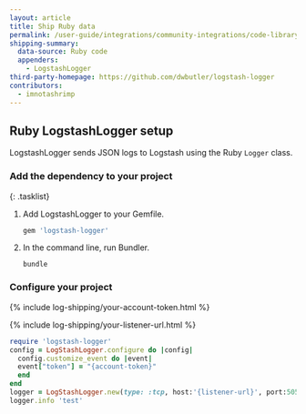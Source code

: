 ```yaml
---
layout: article
title: Ship Ruby data
permalink: /user-guide/integrations/community-integrations/code-library--ruby.html
shipping-summary:
  data-source: Ruby code
  appenders:
    - LogstashLogger
third-party-homepage: https://github.com/dwbutler/logstash-logger
contributors:
  - imnotashrimp
---
```


## Ruby LogstashLogger setup

LogstashLogger sends JSON logs to Logstash using the Ruby `Logger` class.


### Add the dependency to your project

{: .tasklist}
1. Add LogstashLogger to your Gemfile.

    ```ruby
    gem 'logstash-logger'
    ```

2. In the command line, run Bundler.

    ```shell
    bundle
    ```

### Configure your project

{% include log-shipping/your-account-token.html %}

{% include log-shipping/your-listener-url.html %}

```ruby
require 'logstash-logger'
config = LogStashLogger.configure do |config|
  config.customize_event do |event|
  event["token"] = "{account-token}"
  end
end
logger = LogStashLogger.new(type: :tcp, host:'{listener-url}', port:5050)
logger.info 'test'
```


